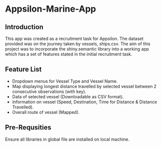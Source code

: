 # Appsilon-Marine-App
## Introduction
This app was created as a recruitment task for Appsilon. The dataset provided was on the journey taken by vessels, ships.csv. The aim of this project was to incorporate the shiny.semantic library into a working app which has a set of features stated in the initial recruitment task.
## Feature List
* Dropdown menus for Vessel Type and Vessel Name.
* Map displaying longest distance travelled by selected vessel between 2 consecutive observations (with key).
* Data of selected vessel (Downloadable as CSV format).
* Information on vessel (Speed, Destination, Time for Distance & Distance Travelled).
* Overall route of vessel (Mapped).
## Pre-Requsities
Ensure all libraries in global file are installed on local machine.
